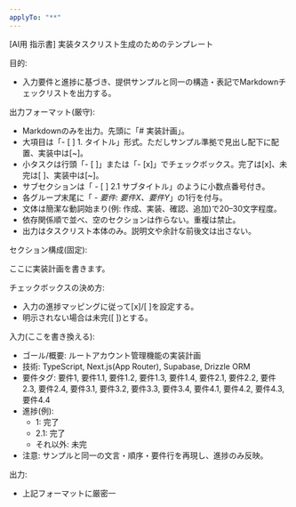 ```yaml
---
applyTo: "**"
---
```


[AI用 指示書] 実装タスクリスト生成のためのテンプレート

目的:
- 入力要件と進捗に基づき、提供サンプルと同一の構造・表記でMarkdownチェックリストを出力する。

出力フォーマット(厳守):
- Markdownのみを出力。先頭に「# 実装計画」。
- 大項目は「- [ ] 1. タイトル」形式。ただしサンプル準拠で見出し配下に配置、実装中は[~]。
- 小タスクは行頭「- [ ]」または「- [x]」でチェックボックス。完了は[x]、未完は[ ]、実装中は[~]。
- サブセクションは「 - [ ] 2.1 サブタイトル」のように小数点番号付き。
- 各グループ末尾に「  - _要件: 要件X、要件Y_」の1行を付与。
- 文体は簡潔な動詞始まり(例: 作成、実装、確認、追加)で20–30文字程度。
- 依存関係順で並べ、空のセクションは作らない。重複は禁止。
- 出力はタスクリスト本体のみ。説明文や余計な前後文は出さない。

セクション構成(固定):

ここに実装計画を書きます。


チェックボックスの決め方:
- 入力の進捗マッピングに従って[x]/[ ]を設定する。
- 明示されない場合は未完([ ])とする。

入力(ここを書き換える):
- ゴール/概要: ルートアカウント管理機能の実装計画
- 技術: TypeScript, Next.js(App Router), Supabase, Drizzle ORM
- 要件タグ: 要件1, 要件1.1, 要件1.2, 要件1.3, 要件1.4, 要件2.1, 要件2.2, 要件2.3, 要件2.4, 要件3.1, 要件3.2, 要件3.3, 要件3.4, 要件4.1, 要件4.2, 要件4.3, 要件4.4
- 進捗(例):
  - 1: 完了
  - 2.1: 完了
  - それ以外: 未完
- 注意: サンプルと同一の文言・順序・要件行を再現し、進捗のみ反映。

出力:
- 上記フォーマットに厳密一

